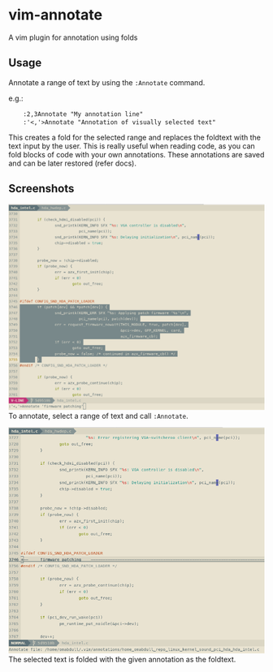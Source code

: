 # vim-annotate #

A vim plugin for annotation using folds

## Usage ##

Annotate a range of text by using the `:Annotate` command.

e.g.:

        :2,3Annotate "My annotation line"
        :'<,'>Annotate "Annotation of visually selected text"

This creates a fold for the selected range and replaces the foldtext with the
text input by the user. This is really useful when reading code, as you can
fold blocks of code with your own annotations. These annotations are saved and
can be later restored (refer docs).

## Screenshots ##

![vim-annotate_before](https://raw.githubusercontent.com/omairabdullah/vim-annotate/images/images/vim_annotate_before_folding.png)
To annotate, select a range of text and call `:Annotate`.

![vim-annotate_after](https://raw.githubusercontent.com/omairabdullah/vim-annotate/images/images/vim_annotate_after_folding.png)
The selected text is folded with the given annotation as the foldtext.

